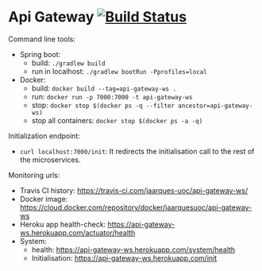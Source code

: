 # Api Gateway [![Build Status](https://travis-ci.com/jaarques-uoc/api-gateway-ws.svg?branch=master)](https://travis-ci.com/jaarques-uoc/api-gateway-ws)

Command line tools:

* Spring boot:
    * build: `./gradlew build`
    * run in localhost: `./gradlew bootRun -Pprofiles=local`
* Docker:
    * build: `docker build --tag=api-gateway-ws .`
    * run: `docker run -p 7000:7000 -t api-gateway-ws`
    * stop: `docker stop $(docker ps -q --filter ancestor=api-gateway-ws)`
    * stop all containers: `docker stop $(docker ps -a -q)`

Initialization endpoint:

* `curl localhost:7000/init`: It redirects the initialisation call to the rest of the microservices.

Monitoring urls:

* Travis CI history: https://travis-ci.com/jaarques-uoc/api-gateway-ws/
* Docker image: https://cloud.docker.com/repository/docker/jaarquesuoc/api-gateway-ws
* Heroku app health-check: https://api-gateway-ws.herokuapp.com/actuator/health
* System:
    * health: https://api-gateway-ws.herokuapp.com/system/health
    * Initialisation: https://api-gateway-ws.herokuapp.com/init
